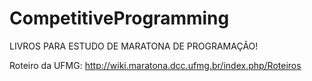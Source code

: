 # CompetitiveProgramming


LIVROS PARA ESTUDO DE MARATONA DE PROGRAMAÇÃO!


Roteiro da UFMG: http://wiki.maratona.dcc.ufmg.br/index.php/Roteiros
